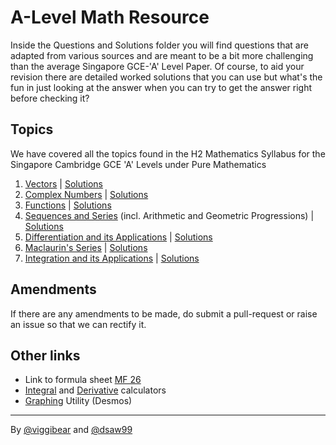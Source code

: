 # A-Level Math Resource

Inside the Questions and Solutions folder you will find questions that are adapted from various sources and are meant to be a bit more challenging than the average Singapore GCE-'A' Level Paper. Of course, to aid your revision there are detailed worked solutions that you can use but what's the fun in just looking at the answer when you can try to get the answer right before checking it?

## Topics
We have covered all the topics found in the H2 Mathematics Syllabus for the Singapore Cambridge GCE 'A' Levels under Pure Mathematics
1. [Vectors](https://github.com/viggibear/A-Level-Math-Resource/blob/master/PDFs/Questions/Vectors.pdf) | [Solutions](https://github.com/viggibear/A-Level-Math-Resource/blob/master/PDFs/Solutions/Vectors.pdf)
2. [Complex Numbers](https://github.com/viggibear/A-Level-Math-Resource/blob/master/PDFs/Questions/Complex%20Numbers.pdf) | [Solutions](https://github.com/viggibear/A-Level-Math-Resource/blob/master/PDFs/Solutions/Complex%20Numbers.pdf)
3. [Functions](https://github.com/viggibear/A-Level-Math-Resource/blob/master/PDFs/Questions/Functions.pdf) | [Solutions](https://github.com/viggibear/A-Level-Math-Resource/blob/master/PDFs/Solutions/Functions.pdf)
4. [Sequences and Series](https://github.com/viggibear/A-Level-Math-Resource/blob/master/PDFs/Questions/Sequences%20%26%20Series.pdf) (incl. Arithmetic and Geometric Progressions) | [Solutions](https://github.com/viggibear/A-Level-Math-Resource/blob/master/PDFs/Solutions/Sequences%20%26%20Series.pdf)
5. [Differentiation and its Applications](https://github.com/viggibear/A-Level-Math-Resource/blob/master/PDFs/Questions/Differentiation.pdf) | [Solutions](https://github.com/viggibear/A-Level-Math-Resource/blob/master/PDFs/Solutions/Differentiation.pdf)
6. [Maclaurin's Series](https://github.com/viggibear/A-Level-Math-Resource/blob/master/PDFs/Questions/Maclaurin's%20Series.pdf) | [Solutions](https://github.com/viggibear/A-Level-Math-Resource/blob/master/PDFs/Solutions/Maclaurin's%20Series.pdf)
7. [Integration and its Applications](https://github.com/viggibear/A-Level-Math-Resource/blob/master/PDFs/Questions/Integration.pdf) | [Solutions](https://github.com/viggibear/A-Level-Math-Resource/blob/master/PDFs/Solutions/Integration.pdf)

## Amendments
If there are any amendments to be made, do submit a pull-request or raise an issue so that we can rectify it.

## Other links
* Link to formula sheet [MF 26](https://www.seab.gov.sg/content/syllabus/alevel/2017Syllabus/ListMF26.pdf)
* [Integral](https://www.integral-calculator.com/) and [Derivative](https://www.derivative-calculator.net/) calculators
* [Graphing](https://www.desmos.com/calculator) Utility (Desmos)

------
By [@viggibear](github.com/viggibear) and [@dsaw99](github.com/dsaw99)

